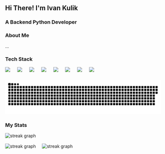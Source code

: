 ## Hi There! I'm Ivan Kulik


<h3 align="left">A Backend Python Developer</h3>

###

<h3 align="left"> About Me </h3>

<p>...</p>

###

<h3 align="left"> Tech Stack </h3>

<div align="left">
  <img src="https://cdn.jsdelivr.net/gh/devicons/devicon@latest/icons/python/python-original.svg" height="50" />
  <img width="15" />
  
  <img src="https://cdn.jsdelivr.net/gh/devicons/devicon@latest/icons/fastapi/fastapi-original.svg" height="50" />
  <img width="15" />
  
  <img src="https://cdn.jsdelivr.net/gh/devicons/devicon@latest/icons/django/django-plain.svg" height="50" />
  <img width="15" />
  
  <img src="https://cdn.jsdelivr.net/gh/devicons/devicon@latest/icons/postgresql/postgresql-original.svg" height="50" />
  <img width="15" />
  
  <img src="https://cdn.jsdelivr.net/gh/devicons/devicon@latest/icons/mysql/mysql-original.svg" height="50" />
  <img width="15" />
  
  <img src="https://cdn.jsdelivr.net/gh/devicons/devicon@latest/icons/redis/redis-original-wordmark.svg" height="50" />
  <img width="15" />
  
  <img src="https://cdn.jsdelivr.net/gh/devicons/devicon@latest/icons/git/git-original.svg" height="50" />
  <img width="15" />
  
  <img src="https://cdn.jsdelivr.net/gh/devicons/devicon@latest/icons/docker/docker-plain-wordmark.svg" height="50" />
  <img width="15" />
</div>

###

<p align="center">
 <img width="600" src="assets/github-snake.svg" alt="snake"/>
</p>     

###

<h3 align="left"> My Stats </h3>

<div align="left">
  <img src="http://github-profile-summary-cards.vercel.app/api/cards/profile-details?username=ivan-kulik&theme=github_dark" height="220" alt="streak graph"  />
</div>
<img width="8" />
<div align="left">
  <img src="http://github-profile-summary-cards.vercel.app/api/cards/stats?username=ivan-kulik&theme=github_dark" height="220" alt="streak graph"  />
  <img width="12" />
  <img src="http://github-profile-summary-cards.vercel.app/api/cards/productive-time?username=ivan-kulik&theme=github_dark&utcOffset=8" height="220" alt="streak graph"  />
</div>


